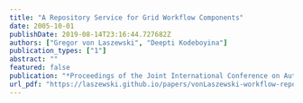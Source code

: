 ```yaml
---
title: "A Repository Service for Grid Workflow Components"
date: 2005-10-01
publishDate: 2019-08-14T23:16:44.727682Z
authors: ["Gregor von Laszewski", "Deepti Kodeboyina"]
publication_types: ["1"]
abstract: ""
featured: false
publication: "*Proceedings of the Joint International Conference on Autonomic and Autonomous Systems and International Conference on Networking and Services*"
url_pdf: "https://laszewski.github.io/papers/vonLaszewski-workflow-repository.pdf"
---
```


